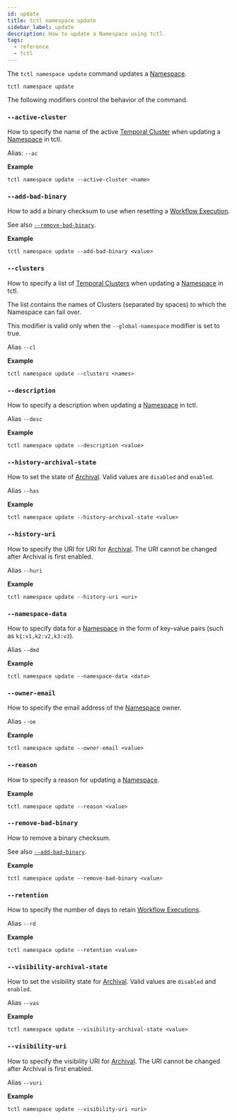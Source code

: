 ```yaml
---
id: update
title: tctl namespace update
sidebar_label: update
description: How to update a Namespace using tctl.
tags:
  - reference
  - tctl
---
```


The `tctl namespace update` command updates a [Namespace](/docs/content/what-is-a-namespace).

`tctl namespace update`

The following modifiers control the behavior of the command.

### `--active-cluster`

How to specify the name of the active [Temporal Cluster](https://docs.temporal.io/docs/content/what-is-a-temporal-cluster/) when updating a [Namespace](/docs/content/what-is-a-namespace) in tctl.

Alias: `--ac`

**Example**

```
tctl namespace update --active-cluster <name>
```

### `--add-bad-binary`

How to add a binary checksum to use when resetting a [Workflow Execution](/docs/content/what-is-a-workflow-execution).

See also [`--remove-bad-binary`](#--remove-bad-binary).

**Example**

```
tctl namespace update --add-bad-binary <value>
```

### `--clusters`

How to specify a list of [Temporal Clusters](https://docs.temporal.io/docs/content/what-is-a-temporal-cluster/) when updating a [Namespace](/docs/content/what-is-a-namespace) in tctl.

The list contains the names of Clusters (separated by spaces) to which the Namespace can fail over.

This modifier is valid only when the `--global-namespace` modifier is set to true.

Alias `--cl`

**Example**

```
tctl namespace update --clusters <names>
```

### `--description`

How to specify a description when updating a [Namespace](/docs/content/what-is-a-namespace) in tctl.

Alias `--desc`

**Example**

```
tctl namespace update --description <value>
```

### `--history-archival-state`

How to set the state of [Archival](/docs/content/what-is-archival). Valid values are `disabled` and `enabled`.

Alias `--has`

**Example**

```
tctl namespace update --history-archival-state <value>
```

### `--history-uri`

How to specify the URI for URI for [Archival](/docs/content/what-is-archival). The URI cannot be changed after Archival is first enabled.

Alias `--huri`

**Example**

```
tctl namespace update --history-uri <uri>
```

### `--namespace-data`

How to specify data for a [Namespace](/docs/content/what-is-a-namespace) in the form of key-value pairs (such as `k1:v1,k2:v2,k3:v3`).

Alias `--dmd`

**Example**

```
tctl namespace update --namespace-data <data>
```

### `--owner-email`

How to specify the email address of the [Namespace](/docs/content/what-is-a-namespace) owner.

Alias `--oe`

**Example**

```
tctl namespace update --owner-email <value>
```

### `--reason`

How to specify a reason for updating a [Namespace](/docs/content/what-is-a-namespace).

**Example**

```
tctl namespace update --reason <value>
```

### `--remove-bad-binary`

How to remove a binary checksum.

See also [`--add-bad-binary`](#--add-bad-binary).

**Example**

```
tctl namespace update --remove-bad-binary <value>
```

### `--retention`

How to specify the number of days to retain [Workflow Executions](/docs/content/what-is-a-workflow-execution).

Alias `--rd`

**Example**

```
tctl namespace update --retention <value>
```

### `--visibility-archival-state`

How to set the visibility state for [Archival](/docs/content/what-is-archival). Valid values are `disabled` and `enabled`.

Alias `--vas`

**Example**

```
tctl namespace update --visibility-archival-state <value>
```

### `--visibility-uri`

How to specify the visibility URI for [Archival](/docs/content/what-is-archival). The URI cannot be changed after Archival is first enabled.

Alias `--vuri`

**Example**

```
tctl namespace update --visibility-uri <uri>
```
